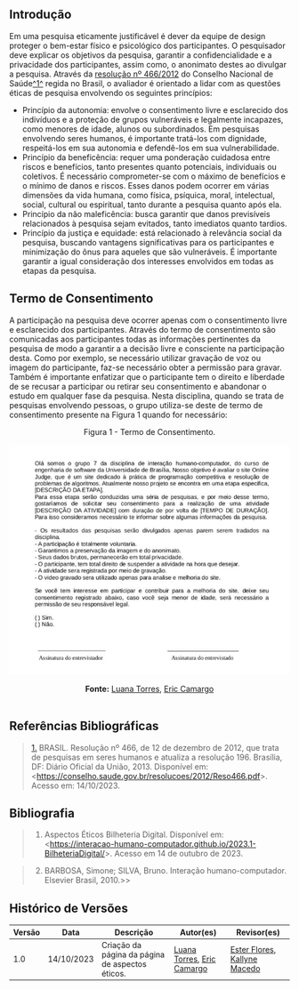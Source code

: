 ## Introdução

Em uma pesquisa eticamente justificável é dever da equipe de design proteger o bem-estar físico e psicológico dos participantes. 
O pesquisador deve explicar os objetivos da pesquisa, garantir a confidencialidade e a privacidade dos participantes, assim como, o anonimato destes ao divulgar a pesquisa.
Através da [resolução nº 466/2012](./reso466.pdf) do Conselho Nacional de Saúde<a id="anchor_1" href="#REF1">^1^</a> regida no Brasil, o avaliador é orientado a lidar com as questões éticas de pesquisa envolvendo os seguintes princípios:

- Princípio da autonomia: envolve o consentimento livre e esclarecido dos indivíduos e a proteção de grupos vulneráveis e legalmente incapazes, como menores de idade, alunos ou subordinados. Em pesquisas envolvendo seres humanos, é importante tratá-los com dignidade, respeitá-los em sua autonomia e defendê-los em sua vulnerabilidade.
- Princípio da beneficência: requer uma ponderação cuidadosa entre riscos e benefícios, tanto presentes quanto potenciais, individuais ou coletivos. É necessário comprometer-se com o máximo de benefícios e o mínimo de danos e riscos. Esses danos podem ocorrer em várias dimensões da vida humana, como física, psíquica, moral, intelectual, social, cultural ou espiritual, tanto durante a pesquisa quanto após ela.
- Princípio da não maleficência: busca garantir que danos previsíveis relacionados à pesquisa sejam evitados, tanto imediatos quanto tardios.
- Princípio da justiça e equidade: está relacionado à relevância social da pesquisa, buscando vantagens significativas para os participantes e minimização do ônus para aqueles que são vulneráveis. É importante garantir a igual consideração dos interesses envolvidos em todas as etapas da pesquisa.


## Termo de Consentimento

A participação na pesquisa deve ocorrer apenas com o consentimento livre e esclarecido dos participantes. Através do termo de consentimento são comunicadas aos participantes todas as informações pertinentes da pesquisa de modo a garantir a a decisão livre e consciente na participação desta. Como por exemplo, se necessário utilizar gravação de voz ou imagem do participante, faz-se necessário obter a permissão para gravar. Também é importante enfatizar que o participante tem o direito e liberdade de se recusar a participar ou retirar seu consentimento e abandonar o estudo em qualquer fase da pesquisa.
Nesta disciplina, quando se trata de pesquisas envolvendo pessoas, o grupo utiliza-se deste de termo de consentimento presente na Figura 1 quando for necessário:

<center>Figura 1 - Termo de Consentimento.</center>

![](../../assets/images/termo-consentimento.jpg)
<center><b>Fonte:</b> <a href="https://github.com/luanatorress">Luana Torres</a>, <a href="https://github.com/ericcs10">Eric Camargo</a></center>

<br>


## Referências Bibliográficas

> <a id="REF1" href="#anchor_1">1.</a> BRASIL. Resolução nº 466, de 12 de dezembro de 2012, que trata de pesquisas em seres humanos e atualiza a resolução 196. Brasília, DF: Diário Oficial da União, 2013. Disponível em: <<https://conselho.saude.gov.br/resolucoes/2012/Reso466.pdf>>. Acesso em: 14/10/2023.

## Bibliografia

>1. Aspectos Éticos Bilheteria Digital. Disponível em: <<https://interacao-humano-computador.github.io/2023.1-BilheteriaDigital/>>. Acesso em 14 de outubro de 2023.

>2. BARBOSA, Simone; SILVA, Bruno. Interação humano-computador. Elsevier Brasil, 2010.>>

## Histórico de Versões

| Versão | Data       | Descrição                                       | Autor(es)                                                                                     | Revisor(es)                                      |
| ------ | ---------- | ----------------------------------------------- | --------------------------------------------------------------------------------------------- | ------------------------------------------------ |
| 1.0  | 14/10/2023 | Criação da página da página de aspectos éticos. | [Luana Torres](https://github.com/luanatorress), [Eric Camargo](https://github.com/ericcs10) | [Ester Flores](https://github.com/esteerlino), [Kallyne Macedo](https://github.com/kalipassos) |